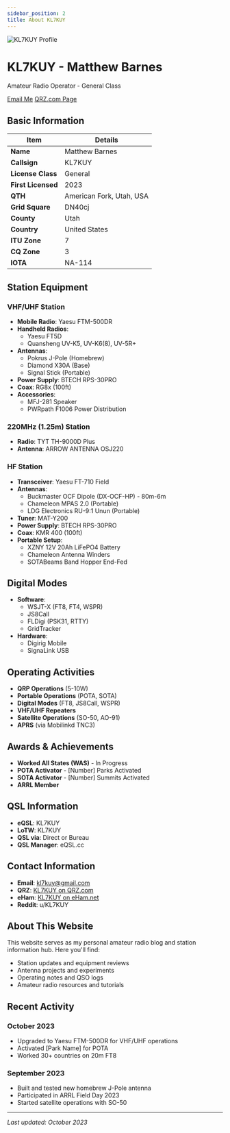 ```yaml
---
sidebar_position: 2
title: About KL7KUY
---
```


<div style={{textAlign: 'center'}}>
  <img src="/img/profile.jpg" alt="KL7KUY Profile" style={{borderRadius: '50%', marginBottom: '1rem', width: '200px', height: '200px', objectFit: 'cover'}}/>
  <h1>KL7KUY - Matthew Barnes</h1>
  <p>Amateur Radio Operator - General Class</p>
  <div style={{display: 'flex', justifyContent: 'center', gap: '1rem', margin: '1rem 0'}}>
    <a href="mailto:kl7kuy@gmail.com" className="button button--primary">Email Me</a>
    <a href="https://www.qrz.com/db/KL7KUY" className="button button--secondary" target="_blank" rel="noopener noreferrer">QRZ.com Page</a>
  </div>
</div>

## Basic Information

| Item | Details |
|------|---------|
| **Name** | Matthew Barnes |
| **Callsign** | KL7KUY |
| **License Class** | General |
| **First Licensed** | 2023 |
| **QTH** | American Fork, Utah, USA |
| **Grid Square** | DN40cj |
| **County** | Utah |
| **Country** | United States |
| **ITU Zone** | 7 |
| **CQ Zone** | 3 |
| **IOTA** | NA-114 |

## Station Equipment

### VHF/UHF Station
- **Mobile Radio**: Yaesu FTM-500DR
- **Handheld Radios**: 
  - Yaesu FT5D
  - Quansheng UV-K5, UV-K6(8), UV-5R+
- **Antennas**: 
  - Pokrus J-Pole (Homebrew)
  - Diamond X30A (Base)
  - Signal Stick (Portable)
- **Power Supply**: BTECH RPS-30PRO
- **Coax**: RG8x (100ft)
- **Accessories**:
  - MFJ-281 Speaker
  - PWRpath F1006 Power Distribution

### 220MHz (1.25m) Station
- **Radio**: TYT TH-9000D Plus
- **Antenna**: ARROW ANTENNA OSJ220

### HF Station
- **Transceiver**: Yaesu FT-710 Field
- **Antennas**:
  - Buckmaster OCF Dipole (DX-OCF-HP) - 80m-6m
  - Chameleon MPAS 2.0 (Portable)
  - LDG Electronics RU-9:1 Unun (Portable)
- **Tuner**: MAT-Y200
- **Power Supply**: BTECH RPS-30PRO
- **Coax**: KMR 400 (100ft)
- **Portable Setup**:
  - XZNY 12V 20Ah LiFePO4 Battery
  - Chameleon Antenna Winders
  - SOTABeams Band Hopper End-Fed

## Digital Modes
- **Software**:
  - WSJT-X (FT8, FT4, WSPR)
  - JS8Call
  - FLDigi (PSK31, RTTY)
  - GridTracker
- **Hardware**:
  - Digirig Mobile
  - SignaLink USB

## Operating Activities
- **QRP Operations** (5-10W)
- **Portable Operations** (POTA, SOTA)
- **Digital Modes** (FT8, JS8Call, WSPR)
- **VHF/UHF Repeaters**
- **Satellite Operations** (SO-50, AO-91)
- **APRS** (via Mobilinkd TNC3)

## Awards & Achievements
- **Worked All States (WAS)** - In Progress
- **POTA Activator** - [Number] Parks Activated
- **SOTA Activator** - [Number] Summits Activated
- **ARRL Member**

## QSL Information
- **eQSL**: KL7KUY
- **LoTW**: KL7KUY
- **QSL via**: Direct or Bureau
- **QSL Manager**: eQSL.cc

## Contact Information
- **Email**: [kl7kuy@gmail.com](mailto:kl7kuy@gmail.com)
- **QRZ**: [KL7KUY on QRZ.com](https://www.qrz.com/db/KL7KUY)
- **eHam**: [KL7KUY on eHam.net](https://www.eham.net/)
- **Reddit**: u/KL7KUY

## About This Website
This website serves as my personal amateur radio blog and station information hub. Here you'll find:

- Station updates and equipment reviews
- Antenna projects and experiments
- Operating notes and QSO logs
- Amateur radio resources and tutorials

## Recent Activity

### October 2023
- Upgraded to Yaesu FTM-500DR for VHF/UHF operations
- Activated [Park Name] for POTA
- Worked 30+ countries on 20m FT8

### September 2023
- Built and tested new homebrew J-Pole antenna
- Participated in ARRL Field Day 2023
- Started satellite operations with SO-50

---
*Last updated: October 2023*